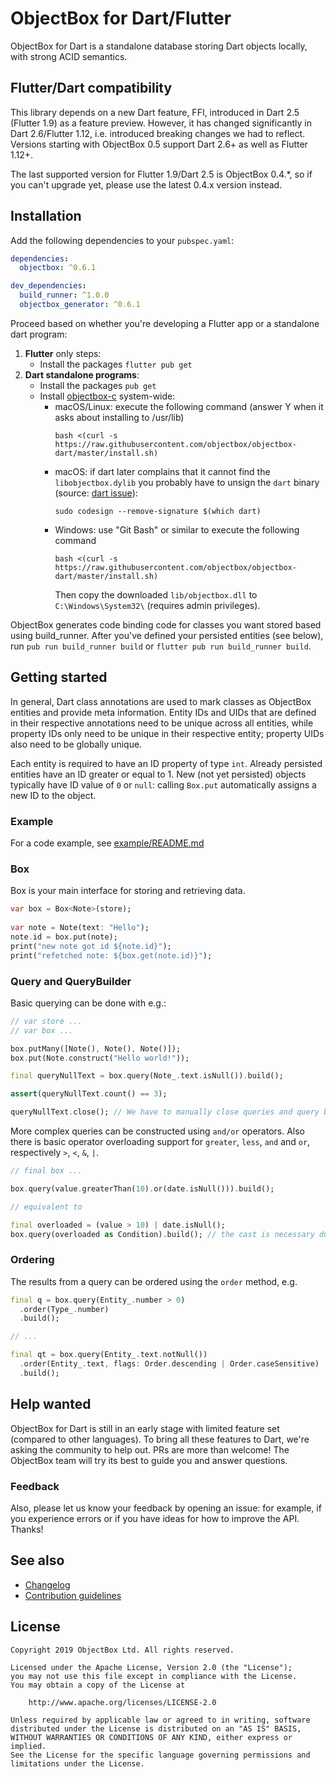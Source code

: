 ObjectBox for Dart/Flutter
==========================
ObjectBox for Dart is a standalone database storing Dart objects locally, with strong ACID semantics.

Flutter/Dart compatibility
--------------------------
This library depends on a new Dart feature, FFI, introduced in Dart 2.5 (Flutter 1.9) as a feature preview. 
However, it has changed significantly in Dart 2.6/Flutter 1.12, i.e. introduced breaking changes we had to reflect.
Versions starting with ObjectBox 0.5 support Dart 2.6+ as well as Flutter 1.12+.

The last supported version for Flutter 1.9/Dart 2.5 is ObjectBox 0.4.*, so if you can't upgrade yet, please use the 
latest 0.4.x version instead.

Installation
------------
Add the following dependencies to your `pubspec.yaml`:
```yaml
dependencies:
  objectbox: ^0.6.1

dev_dependencies:
  build_runner: ^1.0.0
  objectbox_generator: ^0.6.1
```

Proceed based on whether you're developing a Flutter app or a standalone dart program:
1. **Flutter** only steps:
    * Install the packages `flutter pub get`
1. **Dart standalone programs**:
    * Install the packages `pub get`
    * Install [objectbox-c](https://github.com/objectbox/objectbox-c) system-wide:
       * macOS/Linux: execute the following command (answer Y when it asks about installing to /usr/lib) 
            ```shell script
            bash <(curl -s https://raw.githubusercontent.com/objectbox/objectbox-dart/master/install.sh)
            ```
       * macOS: if dart later complains that it cannot find the `libobjectbox.dylib` you probably have to unsign the 
         `dart` binary (source: [dart issue](https://github.com/dart-lang/sdk/issues/38314#issuecomment-534102841)):
            ```shell script
            sudo codesign --remove-signature $(which dart)
            ```
       * Windows: use "Git Bash" or similar to execute the following command 
            ```shell script
            bash <(curl -s https://raw.githubusercontent.com/objectbox/objectbox-dart/master/install.sh)
            ```
            Then copy the downloaded `lib/objectbox.dll` to `C:\Windows\System32\` (requires admin privileges).

ObjectBox generates code binding code for classes you want stored based using build_runner.
After you've defined your persisted entities (see below), run `pub run build_runner build` or `flutter pub run build_runner build`.

Getting started
----------------
In general, Dart class annotations are used to mark classes as ObjectBox entities and provide meta information.
Entity IDs and UIDs that are defined in their respective annotations need to be unique across all entities, while 
property IDs only need to be unique in their respective entity; property UIDs also need to be globally unique.

Each entity is required to have an ID property of type `int`.
Already persisted entities have an ID greater or equal to 1.
New (not yet persisted) objects typically have ID value of `0` or `null`: calling `Box.put` automatically assigns a new ID to the object.

### Example
For a code example, see [example/README.md](example/README.md)

### Box
Box is your main interface for storing and retrieving data.
```dart
var box = Box<Note>(store);
    
var note = Note(text: "Hello");
note.id = box.put(note);
print("new note got id ${note.id}");
print("refetched note: ${box.get(note.id)}");
```

### Query and QueryBuilder
Basic querying can be done with e.g.:

```dart
// var store ...
// var box ...

box.putMany([Note(), Note(), Note()]);
box.put(Note.construct("Hello world!"));

final queryNullText = box.query(Note_.text.isNull()).build();

assert(queryNullText.count() == 3);

queryNullText.close(); // We have to manually close queries and query builders.
```

More complex queries can be constructed using `and/or` operators.
Also there is basic operator overloading support for `greater`, `less`, `and` and `or`,
respectively `>`, `<`, `&`, `|`.

```dart
// final box ...

box.query(value.greaterThan(10).or(date.isNull())).build();

// equivalent to

final overloaded = (value > 10) | date.isNull();
box.query(overloaded as Condition).build(); // the cast is necessary due to the type analyzer
```

### Ordering
The results from a query can be ordered using the `order` method, e.g.

```dart
final q = box.query(Entity_.number > 0)
  .order(Type_.number)
  .build();

// ...

final qt = box.query(Entity_.text.notNull())
  .order(Entity_.text, flags: Order.descending | Order.caseSensitive)
  .build();
```

Help wanted
-----------
ObjectBox for Dart is still in an early stage with limited feature set (compared to other languages).
To bring all these features to Dart, we're asking the community to help out. PRs are more than welcome!
The ObjectBox team will try its best to guide you and answer questions. 

### Feedback
Also, please let us know your feedback by opening an issue:
for example, if you experience errors or if you have ideas for how to improve the API.
Thanks!

See also
---------
* [Changelog](CHANGELOG.md)
* [Contribution guidelines](CONTRIBUTING.md)

License
-------
    Copyright 2019 ObjectBox Ltd. All rights reserved.
    
    Licensed under the Apache License, Version 2.0 (the "License");
    you may not use this file except in compliance with the License.
    You may obtain a copy of the License at
    
        http://www.apache.org/licenses/LICENSE-2.0
    
    Unless required by applicable law or agreed to in writing, software
    distributed under the License is distributed on an "AS IS" BASIS,
    WITHOUT WARRANTIES OR CONDITIONS OF ANY KIND, either express or implied.
    See the License for the specific language governing permissions and
    limitations under the License.

